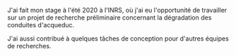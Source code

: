 J'ai fait mon stage à l'été 2020 à l'INRS, où j'ai eu l'opportunité de travailler sur un projet de recherche préliminaire concernant la dégradation des conduites d'acqueduc. 



J'ai aussi contribué à quelques tâches de conception pour d'autres équipes de recherches. 



